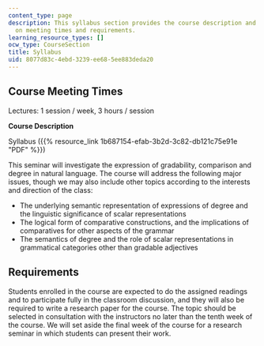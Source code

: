 ```yaml
---
content_type: page
description: This syllabus section provides the course description and information
  on meeting times and requirements.
learning_resource_types: []
ocw_type: CourseSection
title: Syllabus
uid: 8077d83c-4ebd-3239-ee68-5ee883deda20
---
```


Course Meeting Times
--------------------

Lectures: 1 session / week, 3 hours / session

**Course Description**

Syllabus ({{% resource_link 1b687154-efab-3b2d-3c82-db121c75e91e "PDF" %}})

This seminar will investigate the expression of gradability, comparison and degree in natural language. The course will address the following major issues, though we may also include other topics according to the interests and direction of the class:

*   The underlying semantic representation of expressions of degree and the linguistic significance of scalar representations
*   The logical form of comparative constructions, and the implications of comparatives for other aspects of the grammar
*   The semantics of degree and the role of scalar representations in grammatical categories other than gradable adjectives

Requirements
------------

Students enrolled in the course are expected to do the assigned readings and to participate fully in the classroom discussion, and they will also be required to write a research paper for the course. The topic should be selected in consultation with the instructors no later than the tenth week of the course. We will set aside the final week of the course for a research seminar in which students can present their work.